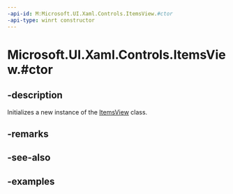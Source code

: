 ```yaml
---
-api-id: M:Microsoft.UI.Xaml.Controls.ItemsView.#ctor
-api-type: winrt constructor
---
```


# Microsoft.UI.Xaml.Controls.ItemsView.#ctor

<!--
public ItemsView ();
-->


## -description

Initializes a new instance of the [ItemsView](itemsview.md) class.

## -remarks

## -see-also

## -examples


